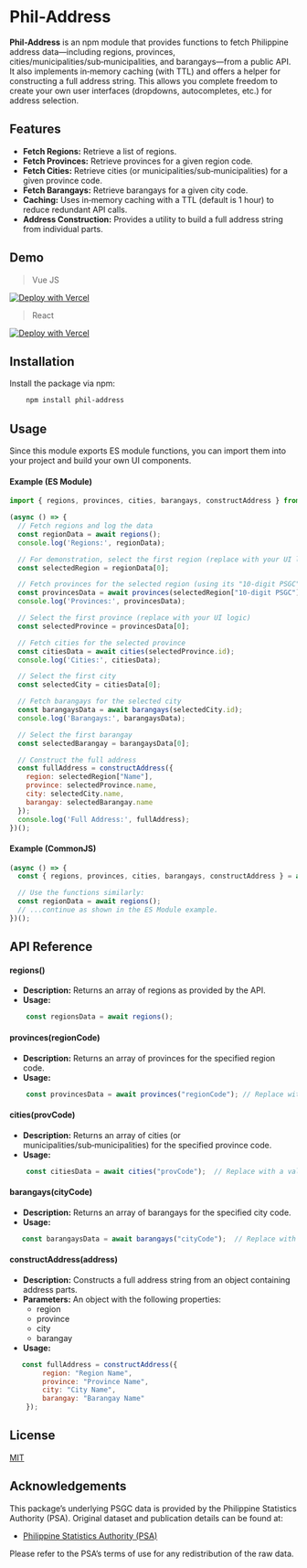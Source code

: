 
# Phil-Address

**Phil-Address** is an npm module that provides functions to fetch Philippine address data—including regions, provinces, cities/municipalities/sub‑municipalities, and barangays—from a public API. It also implements in‑memory caching (with TTL) and offers a helper for constructing a full address string. This allows you complete freedom to create your own user interfaces (dropdowns, autocompletes, etc.) for address selection.


## Features

- **Fetch Regions:** Retrieve a list of regions.
- **Fetch Provinces:** Retrieve provinces for a given region code.
- **Fetch Cities:** Retrieve cities (or municipalities/sub‑municipalities) for a given province code.
- **Fetch Barangays:** Retrieve barangays for a given city code.
- **Caching:** Uses in‑memory caching with a TTL (default is 1 hour) to reduce redundant API calls.
- **Address Construction:** Provides a utility to build a full address string from individual parts.


## Demo

> Vue JS

[![Deploy with Vercel](https://vercel.com/button)](https://phil-address.vercel.app/)

> React

[![Deploy with Vercel](https://vercel.com/button)](https://phil-address-react.vercel.app/)


## Installation

Install the package via npm:

```bash
    npm install phil-address
```
    
## Usage

Since this module exports ES module functions, you can import them into your project and build your own UI components.

#### Example (ES Module)
```javascript
import { regions, provinces, cities, barangays, constructAddress } from 'phil-address';

(async () => {
  // Fetch regions and log the data
  const regionData = await regions();
  console.log('Regions:', regionData);

  // For demonstration, select the first region (replace with your UI logic)
  const selectedRegion = regionData[0];

  // Fetch provinces for the selected region (using its "10-digit PSGC" as the code)
  const provincesData = await provinces(selectedRegion["10-digit PSGC"]);
  console.log('Provinces:', provincesData);

  // Select the first province (replace with your UI logic)
  const selectedProvince = provincesData[0];

  // Fetch cities for the selected province
  const citiesData = await cities(selectedProvince.id);
  console.log('Cities:', citiesData);

  // Select the first city
  const selectedCity = citiesData[0];

  // Fetch barangays for the selected city
  const barangaysData = await barangays(selectedCity.id);
  console.log('Barangays:', barangaysData);

  // Select the first barangay
  const selectedBarangay = barangaysData[0];

  // Construct the full address
  const fullAddress = constructAddress({
    region: selectedRegion["Name"],
    province: selectedProvince.name,
    city: selectedCity.name,
    barangay: selectedBarangay.name
  });
  console.log('Full Address:', fullAddress);
})();

```

#### Example (CommonJS)

```javascript
(async () => {
  const { regions, provinces, cities, barangays, constructAddress } = await import('phil-address');

  // Use the functions similarly:
  const regionData = await regions();
  // ...continue as shown in the ES Module example.
})();

```
## API Reference

#### regions()

- **Description:** Returns an array of regions as provided by the API.
- **Usage:**
```js
    const regionsData = await regions();
```

#### provinces(regionCode)
- **Description:** Returns an array of provinces for the specified region code.
- **Usage:**
```js
    const provincesData = await provinces("regionCode"); // Replace with a valid region code.

```


#### cities(provCode)
- **Description:** Returns an array of cities (or municipalities/sub‑municipalities) for the specified province code.
- **Usage:**
```js
    const citiesData = await cities("provCode");  // Replace with a valid province code.

```

#### barangays(cityCode)
- **Description:** Returns an array of barangays for the specified city code.
- **Usage:**
```js
   const barangaysData = await barangays("cityCode");  // Replace with a valid city code.

```


#### constructAddress(address)
- **Description:** Constructs a full address string from an object containing address parts.
- **Parameters:** An object with the following properties:
    - region
    - province
    - city
    - barangay
- **Usage:**
```js
   const fullAddress = constructAddress({
        region: "Region Name",
        province: "Province Name",
        city: "City Name",
        barangay: "Barangay Name"
    });
```

## License

[MIT](https://github.com/ejrayo/phil-address/blob/main/LICENSE)



## Acknowledgements

This package’s underlying PSGC data is provided by the Philippine Statistics Authority (PSA).
Original dataset and publication details can be found at:
 - [Philippine Statistics Authority (PSA)](https://psa.gov.ph/classification/psgc)

Please refer to the PSA’s terms of use for any redistribution of the raw data.